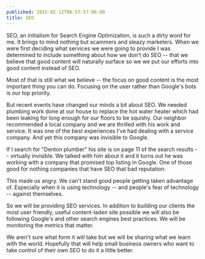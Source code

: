 ```yaml
---
published: 2015-02-12T06:57:57-06:00
title: SEO
---
```

SEO, an initialism for Search Engine Optimization, is such a dirty word for me. It brings to mind nothing but scammers and sleazy marketers. When we were first deciding what services we were going to provide I was determined to include something about how we don't do SEO -- that we believe that good content will naturally surface so we we put our efforts into good content instead of SEO.

Most of that is still what we believe -- the focus on good content is the most important thing you can do. Focusing on the user rather than Google's bots is our top priority.

But recent events have changed our minds a bit about SEO. We needed plumbing work done at our house to replace the hot water heater which had been leaking for long enough for our floors to be squishy. Our neighbor recommended a local company and we are thrilled with his work and service. It was one of the best experiences I've had dealing with a service company. And yet this company was invisible to Google.

If I search for "Denton plumber" his site is on page 11 of the search results -- virtually invisible. We talked with him about it and it turns out he was working with a company that promised top listing in Google. One of those good for nothing companies that have SEO that bad reputation.

This made us angry. We can't stand good people getting taken advantage of. Especially when it is using technology -- and people's fear of technology -- against themselves.

So we will be providing SEO services. In addition to building our clients the most user friendly, useful content-laden site possible we will also be following Google's and other search engines best practices. We will be monitoring the metrics that matter.

We aren't sure what form it will take but we will be sharing what we learn with the world. Hopefully that will help small business owners who want to take control of their own SEO to do it a little better.